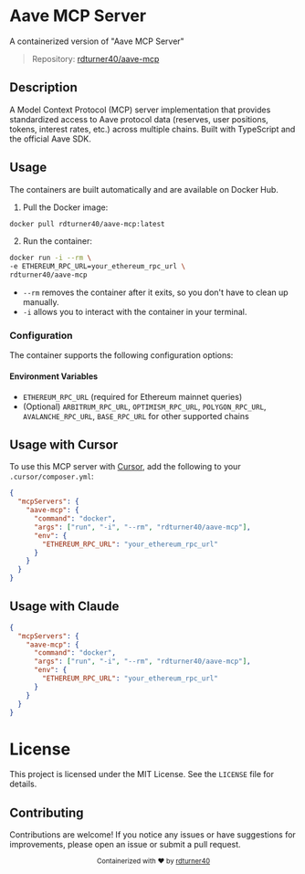# Aave MCP Server

A containerized version of "Aave MCP Server"

> Repository: [rdturner40/aave-mcp](https://github.com/rdturner40/aave-mcp)

## Description

A Model Context Protocol (MCP) server implementation that provides standardized access to Aave protocol data (reserves, user positions, tokens, interest rates, etc.) across multiple chains. Built with TypeScript and the official Aave SDK.

## Usage

The containers are built automatically and are available on Docker Hub.

1. Pull the Docker image:

```bash
docker pull rdturner40/aave-mcp:latest
```

2. Run the container:

```bash
docker run -i --rm \
-e ETHEREUM_RPC_URL=your_ethereum_rpc_url \
rdturner40/aave-mcp
```

- `--rm` removes the container after it exits, so you don't have to clean up manually.
- `-i` allows you to interact with the container in your terminal.

### Configuration

The container supports the following configuration options:

#### Environment Variables

- `ETHEREUM_RPC_URL` (required for Ethereum mainnet queries)
- (Optional) `ARBITRUM_RPC_URL`, `OPTIMISM_RPC_URL`, `POLYGON_RPC_URL`, `AVALANCHE_RPC_URL`, `BASE_RPC_URL` for other supported chains

## Usage with Cursor

To use this MCP server with [Cursor](https://cursor.so), add the following to your `.cursor/composer.yml`:

```json
{
  "mcpServers": {
    "aave-mcp": {
      "command": "docker",
      "args": ["run", "-i", "--rm", "rdturner40/aave-mcp"],
      "env": {
        "ETHEREUM_RPC_URL": "your_ethereum_rpc_url"
      }
    }
  }
}
```

## Usage with Claude

```json
{
  "mcpServers": {
    "aave-mcp": {
      "command": "docker",
      "args": ["run", "-i", "--rm", "rdturner40/aave-mcp"],
      "env": {
        "ETHEREUM_RPC_URL": "your_ethereum_rpc_url"
      }
    }
  }
}
```

# License

This project is licensed under the MIT License. See the `LICENSE` file for details.

## Contributing

Contributions are welcome! If you notice any issues or have suggestions for improvements, please open an issue or submit a pull request.

<div align="center">
  <sub>Containerized with ❤️ by <a href="https://github.com/rdturner40">rdturner40</a></sub>
</div>
